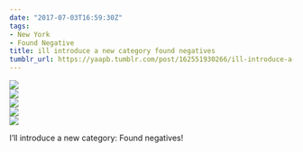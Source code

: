 ```yaml
---
date: "2017-07-03T16:59:30Z"
tags:
- New York
- Found Negative
title: ill introduce a new category found negatives
tumblr_url: https://yaapb.tumblr.com/post/162551930266/ill-introduce-a-new-category-found-negatives
---
```

 ![](/tumblr_files/tumblr_osirdwZz7Q1v9quwwo1_1280.jpg)  
 ![](/tumblr_files/tumblr_osirdwZz7Q1v9quwwo2_1280.jpg)  
 ![](/tumblr_files/tumblr_osirdwZz7Q1v9quwwo3_1280.jpg)  
 ![](/tumblr_files/tumblr_osirdwZz7Q1v9quwwo4_1280.jpg)  
 ![](/tumblr_files/tumblr_osirdwZz7Q1v9quwwo5_1280.jpg)  
  

I’ll introduce a new category: Found negatives!

